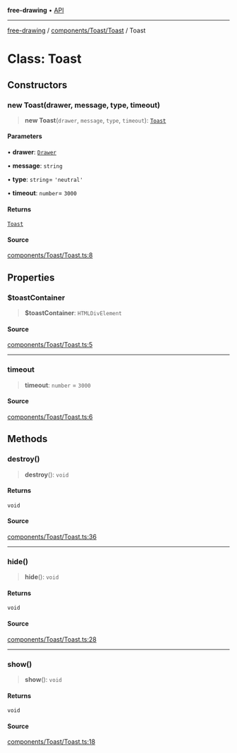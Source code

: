 **free-drawing** • [API](../../../../README.md)

***

[free-drawing](../../../../README.md) / [components/Toast/Toast](../README.md) / Toast

# Class: Toast

## Constructors

### new Toast(drawer, message, type, timeout)

> **new Toast**(`drawer`, `message`, `type`, `timeout`): [`Toast`](Toast.md)

#### Parameters

• **drawer**: [`Drawer`](../../../../Drawer/classes/Drawer.md)

• **message**: `string`

• **type**: `string`= `'neutral'`

• **timeout**: `number`= `3000`

#### Returns

[`Toast`](Toast.md)

#### Source

[components/Toast/Toast.ts:8](https://github.com/fabienwnklr/free-drawing/blob/master/src/components/Toast/Toast.ts#L8)

## Properties

### $toastContainer

> **$toastContainer**: `HTMLDivElement`

#### Source

[components/Toast/Toast.ts:5](https://github.com/fabienwnklr/free-drawing/blob/master/src/components/Toast/Toast.ts#L5)

***

### timeout

> **timeout**: `number` = `3000`

#### Source

[components/Toast/Toast.ts:6](https://github.com/fabienwnklr/free-drawing/blob/master/src/components/Toast/Toast.ts#L6)

## Methods

### destroy()

> **destroy**(): `void`

#### Returns

`void`

#### Source

[components/Toast/Toast.ts:36](https://github.com/fabienwnklr/free-drawing/blob/master/src/components/Toast/Toast.ts#L36)

***

### hide()

> **hide**(): `void`

#### Returns

`void`

#### Source

[components/Toast/Toast.ts:28](https://github.com/fabienwnklr/free-drawing/blob/master/src/components/Toast/Toast.ts#L28)

***

### show()

> **show**(): `void`

#### Returns

`void`

#### Source

[components/Toast/Toast.ts:18](https://github.com/fabienwnklr/free-drawing/blob/master/src/components/Toast/Toast.ts#L18)
